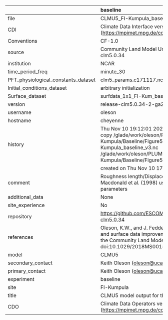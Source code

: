 |                                     | baseline                                                                                                                                                                                                                     |
|:------------------------------------|:-----------------------------------------------------------------------------------------------------------------------------------------------------------------------------------------------------------------------------|
| file                                | CLMU5_FI-Kumpula_baseline_v3.nc                                                                                                                                                                                              |
| CDI                                 | Climate Data Interface version 1.9.9 (https://mpimet.mpg.de/cdi)                                                                                                                                                             |
| Conventions                         | CF-1.0                                                                                                                                                                                                                       |
| source                              | Community Land Model Urban version 5 - release-clm5.0.34                                                                                                                                                                     |
| institution                         | NCAR                                                                                                                                                                                                                         |
| time_period_freq                    | minute_30                                                                                                                                                                                                                    |
| PFT_physiological_constants_dataset | clm5_params.c171117.nc                                                                                                                                                                                                       |
| Initial_conditions_dataset          | arbitrary initialization                                                                                                                                                                                                     |
| Surface_dataset                     | surfdata_1x1_FI-Kum_baseline_simyr2000_c210525.nc                                                                                                                                                                            |
| version                             | release-clm5.0.34-2-ga2989b04                                                                                                                                                                                                |
| username                            | oleson                                                                                                                                                                                                                       |
| hostname                            | cheyenne                                                                                                                                                                                                                     |
| history                             | Thu Nov 10 19:12:01 2022: cdo -f nc4 -z zip -b F32 copy /glade/work/oleson/PLUMBER/PLUMBER/FI-Kumpula/Baseline/Figure5/CLMU5_FI-Kumpula_baseline_v3.nc /glade/work/oleson/PLUMBER/PLUMBER/FI-Kumpula/Baseline/Figure5/tmp.nc |
|                                     | created on Thu Nov 10 17:06:49 MST 2022                                                                                                                                                                                      |
| comment                             | Roughness length/Displacement height derived from Macdonald et al. (1998) using provided baseline input parameters                                                                                                           |
| additional_data                     | None                                                                                                                                                                                                                         |
| site_experience                     | No                                                                                                                                                                                                                           |
| repository                          | https://github.com/ESCOMP/CTSM/releases/tag/release-clm5.0.34                                                                                                                                                                |
| references                          | Oleson, K.W., and J. Feddema, 2019: Parameterization and surface data improvements and new capabilities for the Community Land Model Urban (CLMU), JAMES, 11, doi:10.1029/2018MS001586.                                      |
| model                               | CLMU5                                                                                                                                                                                                                        |
| secondary_contact                   | Keith Oleson (oleson@ucar.edu)                                                                                                                                                                                               |
| primary_contact                     | Keith Oleson (oleson@ucar.edu)                                                                                                                                                                                               |
| experiment                          | baseline                                                                                                                                                                                                                     |
| site                                | FI-Kumpula                                                                                                                                                                                                                   |
| title                               | CLMU5 model output for the Urban-PLUMBER project                                                                                                                                                                             |
| CDO                                 | Climate Data Operators version 1.9.9 (https://mpimet.mpg.de/cdo)                                                                                                                                                             |
